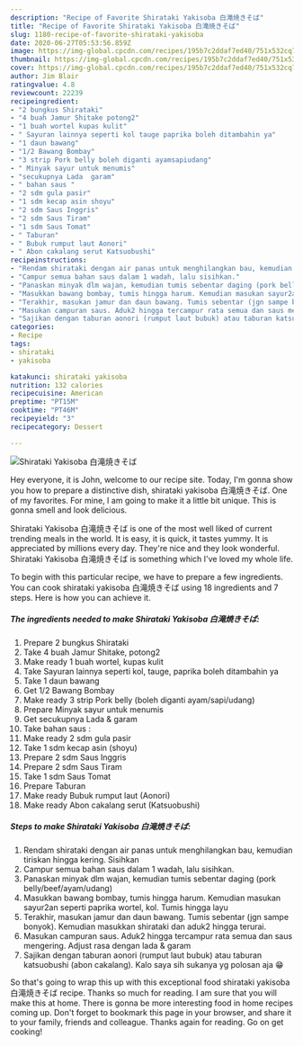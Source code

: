 ```yaml
---
description: "Recipe of Favorite Shirataki Yakisoba 白滝焼きそば"
title: "Recipe of Favorite Shirataki Yakisoba 白滝焼きそば"
slug: 1180-recipe-of-favorite-shirataki-yakisoba
date: 2020-06-27T05:53:56.859Z
image: https://img-global.cpcdn.com/recipes/195b7c2ddaf7ed40/751x532cq70/shirataki-yakisoba-白滝焼きそば-foto-resep-utama.jpg
thumbnail: https://img-global.cpcdn.com/recipes/195b7c2ddaf7ed40/751x532cq70/shirataki-yakisoba-白滝焼きそば-foto-resep-utama.jpg
cover: https://img-global.cpcdn.com/recipes/195b7c2ddaf7ed40/751x532cq70/shirataki-yakisoba-白滝焼きそば-foto-resep-utama.jpg
author: Jim Blair
ratingvalue: 4.8
reviewcount: 22239
recipeingredient:
- "2 bungkus Shirataki"
- "4 buah Jamur Shitake potong2"
- "1 buah wortel kupas kulit"
- " Sayuran lainnya seperti kol tauge paprika boleh ditambahin ya"
- "1 daun bawang"
- "1/2 Bawang Bombay"
- "3 strip Pork belly boleh diganti ayamsapiudang"
- " Minyak sayur untuk menumis"
- "secukupnya Lada  garam"
- " bahan saus "
- "2 sdm gula pasir"
- "1 sdm kecap asin shoyu"
- "2 sdm Saus Inggris"
- "2 sdm Saus Tiram"
- "1 sdm Saus Tomat"
- " Taburan"
- " Bubuk rumput laut Aonori"
- " Abon cakalang serut Katsuobushi"
recipeinstructions:
- "Rendam shirataki dengan air panas untuk menghilangkan bau, kemudian tiriskan hingga kering. Sisihkan"
- "Campur semua bahan saus dalam 1 wadah, lalu sisihkan."
- "Panaskan minyak dlm wajan, kemudian tumis sebentar daging (pork belly/beef/ayam/udang)"
- "Masukkan bawang bombay, tumis hingga harum. Kemudian masukan sayur2an seperti paprika wortel, kol. Tumis hingga layu"
- "Terakhir, masukan jamur dan daun bawang. Tumis sebentar (jgn sampe bonyok). Kemudian masukkan shirataki dan aduk2 hingga terurai."
- "Masukan campuran saus. Aduk2 hingga tercampur rata semua dan saus mengering. Adjust rasa dengan lada &amp; garam"
- "Sajikan dengan taburan aonori (rumput laut bubuk) atau taburan katsuobushi (abon cakalang). Kalo saya sih sukanya yg polosan aja 😁"
categories:
- Recipe
tags:
- shirataki
- yakisoba

katakunci: shirataki yakisoba 
nutrition: 132 calories
recipecuisine: American
preptime: "PT15M"
cooktime: "PT46M"
recipeyield: "3"
recipecategory: Dessert

---
```



![Shirataki Yakisoba 白滝焼きそば](https://img-global.cpcdn.com/recipes/195b7c2ddaf7ed40/751x532cq70/shirataki-yakisoba-白滝焼きそば-foto-resep-utama.jpg)

Hey everyone, it is John, welcome to our recipe site. Today, I'm gonna show you how to prepare a distinctive dish, shirataki yakisoba 白滝焼きそば. One of my favorites. For mine, I am going to make it a little bit unique. This is gonna smell and look delicious.



Shirataki Yakisoba 白滝焼きそば is one of the most well liked of current trending meals in the world. It is easy, it is quick, it tastes yummy. It is appreciated by millions every day. They're nice and they look wonderful. Shirataki Yakisoba 白滝焼きそば is something which I've loved my whole life.


To begin with this particular recipe, we have to prepare a few ingredients. You can cook shirataki yakisoba 白滝焼きそば using 18 ingredients and 7 steps. Here is how you can achieve it.

<!--inarticleads1-->

##### The ingredients needed to make Shirataki Yakisoba 白滝焼きそば:

1. Prepare 2 bungkus Shirataki
1. Take 4 buah Jamur Shitake, potong2
1. Make ready 1 buah wortel, kupas kulit
1. Take  Sayuran lainnya seperti kol, tauge, paprika boleh ditambahin ya
1. Take 1 daun bawang
1. Get 1/2 Bawang Bombay
1. Make ready 3 strip Pork belly (boleh diganti ayam/sapi/udang)
1. Prepare  Minyak sayur untuk menumis
1. Get secukupnya Lada &amp; garam
1. Take  bahan saus :
1. Make ready 2 sdm gula pasir
1. Take 1 sdm kecap asin (shoyu)
1. Prepare 2 sdm Saus Inggris
1. Prepare 2 sdm Saus Tiram
1. Take 1 sdm Saus Tomat
1. Prepare  Taburan
1. Make ready  Bubuk rumput laut (Aonori)
1. Make ready  Abon cakalang serut (Katsuobushi)




<!--inarticleads2-->

##### Steps to make Shirataki Yakisoba 白滝焼きそば:

1. Rendam shirataki dengan air panas untuk menghilangkan bau, kemudian tiriskan hingga kering. Sisihkan
1. Campur semua bahan saus dalam 1 wadah, lalu sisihkan.
1. Panaskan minyak dlm wajan, kemudian tumis sebentar daging (pork belly/beef/ayam/udang)
1. Masukkan bawang bombay, tumis hingga harum. Kemudian masukan sayur2an seperti paprika wortel, kol. Tumis hingga layu
1. Terakhir, masukan jamur dan daun bawang. Tumis sebentar (jgn sampe bonyok). Kemudian masukkan shirataki dan aduk2 hingga terurai.
1. Masukan campuran saus. Aduk2 hingga tercampur rata semua dan saus mengering. Adjust rasa dengan lada &amp; garam
1. Sajikan dengan taburan aonori (rumput laut bubuk) atau taburan katsuobushi (abon cakalang). Kalo saya sih sukanya yg polosan aja 😁




So that's going to wrap this up with this exceptional food shirataki yakisoba 白滝焼きそば recipe. Thanks so much for reading. I am sure that you will make this at home. There is gonna be more interesting food in home recipes coming up. Don't forget to bookmark this page in your browser, and share it to your family, friends and colleague. Thanks again for reading. Go on get cooking!

